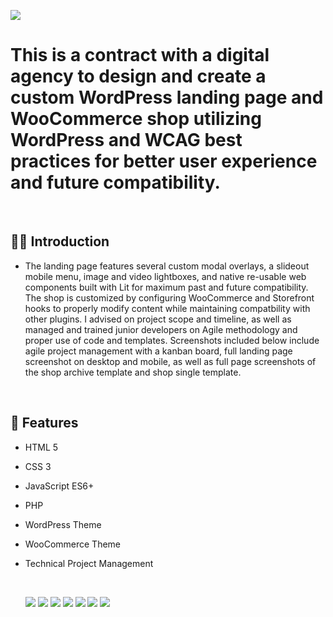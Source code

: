 ![](https://github.com/Matthewpco/WP-Theme-Diablo-Storefront/blob/main/d4s-landing.jpg)

# This is a contract with a digital agency to design and create a custom WordPress landing page and WooCommerce shop utilizing WordPress and WCAG best practices for better user experience and future compatibility.

<br>

## 🙋‍♂️ Introduction

- The landing page features several custom modal overlays, a slideout mobile menu, image and video lightboxes, and native re-usable web components built with Lit for maximum past and future compatibility. The shop is customized by configuring WooCommerce and Storefront hooks to properly modify content while maintaining compatbility with other plugins. I advised on project scope and timeline, as well as managed and trained junior developers on Agile methodology and proper use of code and templates. Screenshots included below include agile project management with a kanban board, full landing page screenshot on desktop and mobile, as well as full page screenshots of the shop archive template and shop single template.

<br>

## 📜 Features

- HTML 5
- CSS 3
- JavaScript ES6+
- PHP
- WordPress Theme
- WooCommerce Theme
- Technical Project Management

  <br>
  
  ![](https://github.com/Matthewpco/WP-Theme-Diablo-Storefront/blob/main/d4s-project-management.jpg)
  ![](https://github.com/Matthewpco/WP-Theme-Diablo-Storefront/blob/main/d4s-full-desktop.jpg)
  ![](https://github.com/Matthewpco/WP-Theme-Diablo-Storefront/blob/main/d4s-full-mobile.jpg)
  ![](https://github.com/Matthewpco/WP-Theme-Diablo-Storefront/blob/main/d4s-archive-full-desktop.jpg)
  ![](https://github.com/Matthewpco/WP-Theme-Diablo-Storefront/blob/main/d4s-archive-full-mobile.jpg)
  ![](https://github.com/Matthewpco/WP-Theme-Diablo-Storefront/blob/main/d4s-single-full-desktop.jpg)
  ![](https://github.com/Matthewpco/WP-Theme-Diablo-Storefront/blob/main/d4s-single-full-mobile.jpg)
